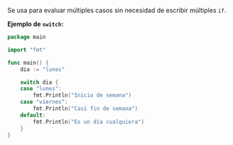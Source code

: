 
Se usa para evaluar múltiples casos sin necesidad de escribir múltiples `if`.

**Ejemplo de `switch`:**
```go
package main

import "fmt"

func main() {
    dia := "lunes"

    switch dia {
    case "lunes":
        fmt.Println("Inicio de semana")
    case "viernes":
        fmt.Println("Casi fin de semana")
    default:
        fmt.Println("Es un día cualquiera")
    }
}
```
